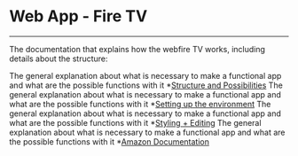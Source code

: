 # Web App - Fire TV
-------------------

The documentation that explains how the webfire TV works, including details about the structure:

The general explanation about what is necessary to make a functional app and what are the possible functions with it
*[Structure and Possibilities](https://www.npmjs.org/package/serve)
The general explanation about what is necessary to make a functional app and what are the possible functions with it
*[Setting up the environment](https://www.npmjs.org/package/serve)
The general explanation about what is necessary to make a functional app and what are the possible functions with it
*[Styling + Editing](https://www.npmjs.org/package/serve)
The general explanation about what is necessary to make a functional app and what are the possible functions with it
*[Amazon Documentation](https://www.npmjs.org/package/serve)
	
